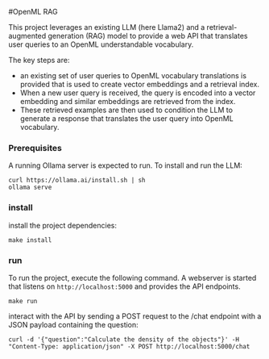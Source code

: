 #OpenML RAG

This project leverages an existing LLM (here Llama2) and a retrieval-augmented generation (RAG) model to provide a web API that translates user queries to an OpenML understandable vocabulary. 

The key steps are:

- an existing set of user queries to OpenML vocabulary translations is provided that is used to create vector embeddings and a retrieval index.
- When a new user query is received, the query is encoded into a vector embedding and similar embeddings are retrieved from the index.
- These retrieved examples are then used to condition the LLM to generate a response that translates the user query into OpenML vocabulary.

### Prerequisites

A running Ollama server is expected to run. To install and run the LLM:

```
curl https://ollama.ai/install.sh | sh
ollama serve
```

### install
install the project dependencies:

`make install`

### run
To run the project, execute the following command. A webserver is started that listens on `http://localhost:5000` and provides the API endpoints. 


`make run`

interact with the API by sending a POST request to the /chat endpoint with a JSON payload containing the question:
```
curl -d '{"question":"Calculate the density of the objects"}' -H "Content-Type: application/json" -X POST http://localhost:5000/chat
```